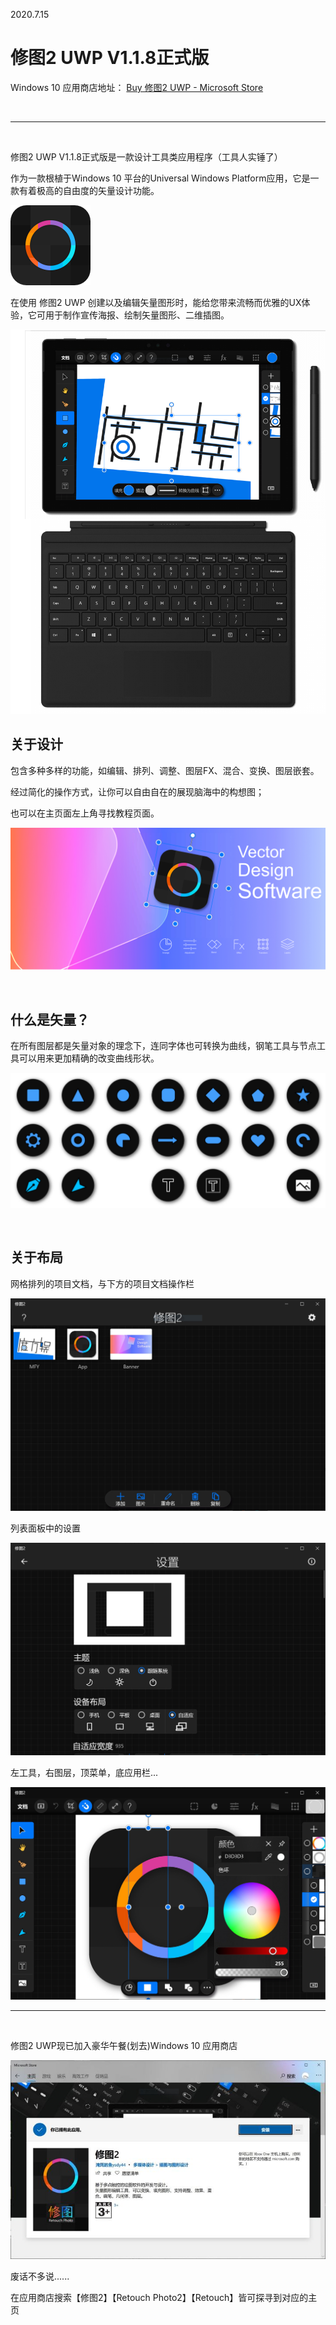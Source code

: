 2020.7.15
# 修图2 UWP V1.1.8正式版

Windows 10 应用商店地址： [Buy 修图2 UWP - Microsoft Store](https://www.microsoft.com/store/productId/9P76ZF661496)  
 
<br/>

---

<br/>

修图2 UWP V1.1.8正式版是一款设计工具类应用程序（工具人实锤了）

作为一款根植于Windows 10 平台的Universal Windows Platform应用，它是一款有着极高的自由度的矢量设计功能。

![Image](Assets/logo.png)

在使用 修图2 UWP 创建以及编辑矢量图形时，能给您带来流畅而优雅的UX体验，它可用于制作宣传海报、绘制矢量图形、二维插图。

![Image](Assets/SurfaceProRender.jpg)


## 关于设计
    
包含多种多样的功能，如编辑、排列、调整、图层FX、混合、变换、图层嵌套。

经过简化的操作方式，让你可以自由自在的展现脑海中的构想图；

也可以在主页面左上角寻找教程页面。

![Image](Assets/ItemShow.jpg)

<br/>

## 什么是矢量？

在所有图层都是矢量对象的理念下，连同字体也可转换为曲线，钢笔工具与节点工具可以用来更加精确的改变曲线形状。

![Image](Assets/tools.jpg)

<br/>

## 关于布局

网格排列的项目文档，与下方的项目文档操作栏

![Image](Assets/ScreenShot001.jpg)

列表面板中的设置

![Image](Assets/ScreenShot002.jpg)

左工具，右图层，顶菜单，底应用栏...

![Image](Assets/ScreenShot003.jpg)

---

<br/>

修图2 UWP现已加入豪华午餐(划去)Windows 10 应用商店

![Image](Assets/MicrosoftStore.jpeg)

废话不多说......

在应用商店搜索【修图2】【Retouch Photo2】【Retouch】皆可探寻到对应的主页